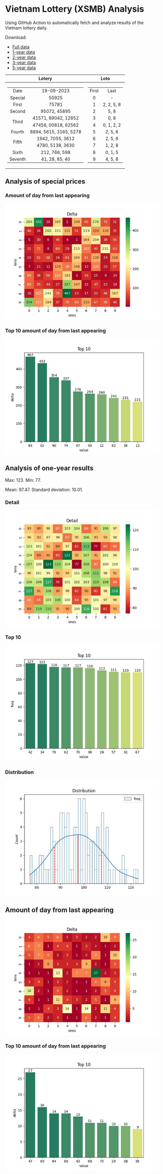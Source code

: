 # Vietnam Lottery (XSMB) Analysis

Using GitHub Action to automatically fetch and analyze results of the Vietnam lottery daily.

Download:

* [Full data](https://raw.githubusercontent.com/khiemdoan/vietnam-lottery-xsmb-analysis/main/results/xsmb.csv)
* [1-year data](https://raw.githubusercontent.com/khiemdoan/vietnam-lottery-xsmb-analysis/main/results/xsmb_1_year.csv)
* [2-year data](https://raw.githubusercontent.com/khiemdoan/vietnam-lottery-xsmb-analysis/main/results/xsmb_2_year.csv)
* [3-year data](https://raw.githubusercontent.com/khiemdoan/vietnam-lottery-xsmb-analysis/main/results/xsmb_3_year.csv)
* [5-year data](https://raw.githubusercontent.com/khiemdoan/vietnam-lottery-xsmb-analysis/main/results/xsmb_5_year.csv)

| Lotery      | Loto |
| :-----------: | :-----------: |
| <table><tr><td>Date</td><td>19-09-2023</td></tr><tr><td>Special</td><td>50925</td></tr><tr><td>First</td><td>75781</td></tr><tr><td>Second</td><td>95072, 45895</td></tr><tr><td rowspan="2">Third</td><td>41571, 89042, 12852</td></tr><tr><td>47456, 00818, 62562</td></tr><tr><td>Fourth</td><td>8894, 5615, 3165, 5278</td></tr><tr><td rowspan="2">Fifth</td><td>1942, 7055, 3612</td></tr><tr><td>4780, 5138, 3630</td></tr><tr><td>Sixth</td><td>212, 766, 598</td></tr><tr><td>Seventh</td><td>41, 28, 85, 40</td></tr></table> | <table><tr><td>First</td><td>Last</td></tr><tr><td>0</td><td>-</td></tr><tr><td>1</td><td>2, 2, 5, 8</td></tr><tr><td>2</td><td>5, 8</td></tr><tr><td>3</td><td>0, 8</td></tr><tr><td>4</td><td>0, 1, 2, 2</td></tr><tr><td>5</td><td>2, 5, 6</td></tr><tr><td>6</td><td>2, 5, 6</td></tr><tr><td>7</td><td>1, 2, 8</td></tr><tr><td>8</td><td>0, 1, 5</td></tr><tr><td>9</td><td>4, 5, 8</td></tr></table> |


<h2>Analysis of special prices</h2>

<h3>Amount of day from last appearing</h3>

![Delta](images/special_delta.jpg)

<h3>Top 10 amount of day from last appearing</h3>

![Delta top 10](images/special_delta_top_10.jpg)

<h2>Analysis of one-year results</h2>

Max: 123. Min: 77.

Mean: 97.47. Standard deviation: 10.01.

<h3>Detail</h3>

![Detail](images/heatmap.jpg)

<h3>Top 10</h3>

![Top 10](images/top-10.jpg)

<h3>Distribution</h3>

![Distribution](images/distribution.jpg)

<h2>Amount of day from last appearing</h2>

![Delta](images/delta.jpg)

<h3>Top 10 amount of day from last appearing</h3>

![Delta top 10](images/delta_top_10.jpg)